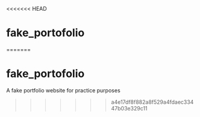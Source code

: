 <<<<<<< HEAD
# fake_portofolio
=======
# fake_portofolio
A fake portfolio website for practice purposes
>>>>>>> a4e17df8f882a8f529a4fdaec33447b03e329c11
